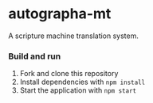 # autographa-mt
A scripture machine translation system.


### Build and run
1. Fork and clone this repository
2. Install dependencies with ```npm install```
3. Start the application with ```npm start```